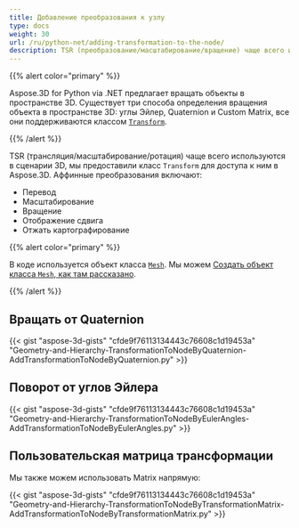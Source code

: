 ```yaml
---
title: Добавление преобразования к узлу
type: docs
weight: 30
url: /ru/python-net/adding-transformation-to-the-node/
description: TSR (преобразование/масштабирование/вращение) чаще всего используются в сценарии 3D, мы предоставили класс Transform для доступа к ним в Aspose.3D.
---
```

{{% alert color="primary" %}}

Aspose.3D for Python via .NET предлагает вращать объекты в пространстве 3D. Существует три способа определения вращения объекта в пространстве 3D: углы Эйлер, Quaternion и Custom Matrix, все они поддерживаются классом [`Transform`](https://reference.aspose.com/3d/net/aspose.threed/transform).

{{% /alert %}}

TSR (трансляция/масштабирование/ротация) чаще всего используются в сценарии 3D, мы предоставили класс `Transform` для доступа к ним в Aspose.3D. Аффинные преобразования включают:

- Перевод
- Масштабирование
- Вращение
- Отображение сдвига
- Отжать картографирование

{{% alert color="primary" %}}

В коде используется объект класса [`Mesh`](https://reference.aspose.com/3d/net/aspose.threed.entities/mesh). Мы можем [Создать объект класса `Mesh`, как там рассказано](/3d/ru/net/create-3d-mesh-and-scene/).

{{% /alert %}}
##  **Вращать от Quaternion**
{{< gist "aspose-3d-gists" "cfde9f76113134443c76608c1d19453a" "Geometry-and-Hierarchy-TransformationToNodeByQuaternion-AddTransformationToNodeByQuaternion.py" >}}
##  **Поворот от углов Эйлера**
{{< gist "aspose-3d-gists" "cfde9f76113134443c76608c1d19453a" "Geometry-and-Hierarchy-TransformationToNodeByEulerAngles-AddTransformationToNodeByEulerAngles.py" >}}
##  **Пользовательская матрица трансформации**
Мы также можем использовать Matrix напрямую:

{{< gist "aspose-3d-gists" "cfde9f76113134443c76608c1d19453a" "Geometry-and-Hierarchy-TransformationToNodeByTransformationMatrix-AddTransformationToNodeByTransformationMatrix.py" >}}
